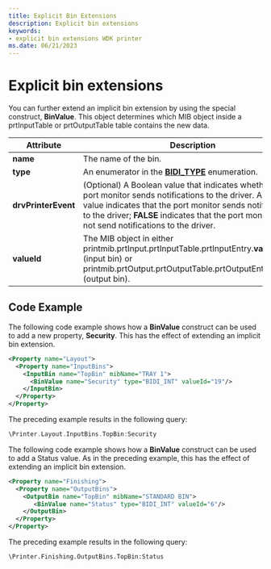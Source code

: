 ```yaml
---
title: Explicit Bin Extensions
description: Explicit bin extensions
keywords:
- explicit bin extensions WDK printer
ms.date: 06/21/2023
---
```


# Explicit bin extensions

You can further extend an implicit bin extension by using the special construct, **BinValue**. This object determines which MIB object inside a prtInputTable or prtOutputTable table contains the new data.

| Attribute | Description |
|--|--|
| **name** | The name of the bin. |
| **type** | An enumerator in the [**BIDI_TYPE**](/windows-hardware/drivers/ddi/winspool/ne-winspool-bidi_type) enumeration. |
| **drvPrinterEvent** | (Optional) A Boolean value that indicates whether the port monitor sends notifications to the driver. A **TRUE** value indicates that the port monitor sends notifications to the driver; **FALSE** indicates that the port monitor does not send notifications to the driver. |
| **valueId** | The MIB object in either printmib.prtInput.prtInputTable.prtInputEntry.**valueId** (input bin) or printmib.prtOutput.prtOutputTable.prtOutputEntry.**valueId** (output bin). |

## Code Example

The following code example shows how a **BinValue** construct can be used to add a new property, **Security**. This has the effect of extending an implicit bin extension.

```xml
<Property name="Layout">
  <Property name="InputBins">
    <InputBin name="TopBin" mibName="TRAY 1">
      <BinValue name="Security" type="BIDI_INT" valueId="19"/>
    </InputBin>
  </Property>
</Property>
```

The preceding example results in the following query:

```cpp
\Printer.Layout.InputBins.TopBin:Security
```

The following code example shows how a **BinValue** construct can be used to add a Status value. As in the preceding example, this has the effect of extending an implicit bin extension.

```xml
<Property name="Finishing">
  <Property name="OutputBins">
    <OutputBin name="TopBin" mibName="STANDARD BIN">
       <BinValue name="Status" type="BIDI_INT" valueId="6"/>
    </OutputBin>
  </Property>
</Property>
```

The preceding example results in the following query:

```output
\Printer.Finishing.OutputBins.TopBin:Status
```
